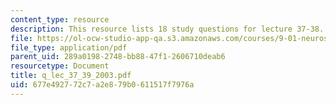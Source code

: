 ```yaml
---
content_type: resource
description: This resource lists 18 study questions for lecture 37-38.
file: https://ol-ocw-studio-app-qa.s3.amazonaws.com/courses/9-01-neuroscience-and-behavior-fall-2003/677e492772c7a2e879b0611517f7976a_q_lec_37_39_2003.pdf
file_type: application/pdf
parent_uid: 289a0198-2748-bb88-47f1-2606710deab6
resourcetype: Document
title: q_lec_37_39_2003.pdf
uid: 677e4927-72c7-a2e8-79b0-611517f7976a
---
```

